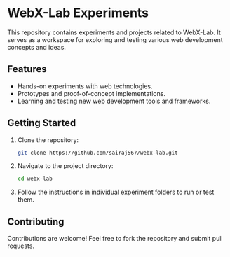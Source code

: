 # WebX-Lab Experiments

This repository contains experiments and projects related to WebX-Lab. It serves as a workspace for exploring and testing various web development concepts and ideas.

## Features

- Hands-on experiments with web technologies.
- Prototypes and proof-of-concept implementations.
- Learning and testing new web development tools and frameworks.

## Getting Started

1. Clone the repository:
    ```bash
    git clone https://github.com/sairaj567/webx-lab.git
    ```
2. Navigate to the project directory:
    ```bash
    cd webx-lab
    ```
3. Follow the instructions in individual experiment folders to run or test them.

## Contributing

Contributions are welcome! Feel free to fork the repository and submit pull requests.

